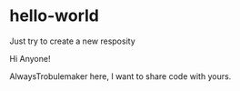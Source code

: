 # hello-world
Just try to create a new resposity

Hi Anyone!

AlwaysTrobulemaker here, I want to share code with yours. 
